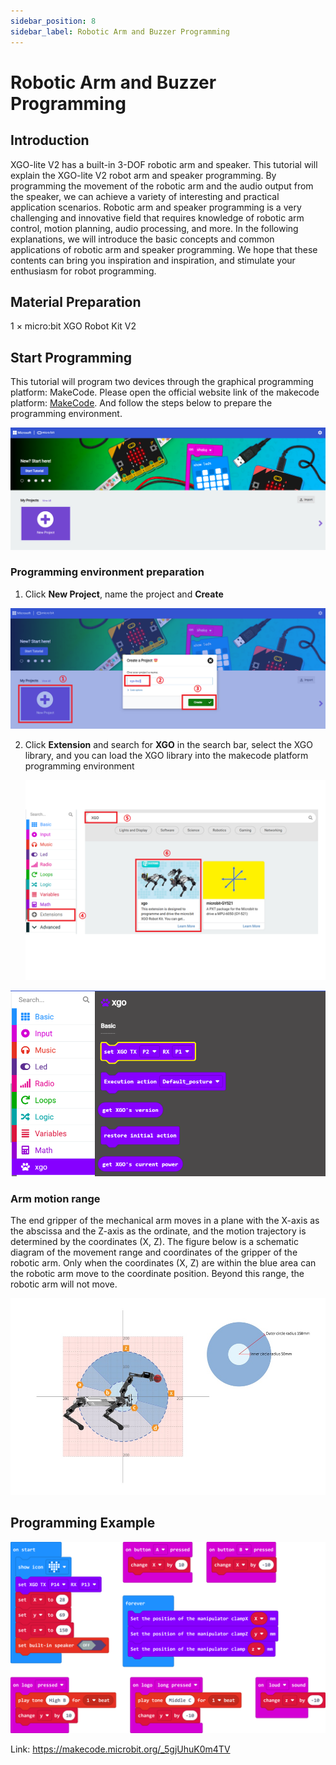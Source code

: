 ```yaml
---
sidebar_position: 8
sidebar_label: Robotic Arm and Buzzer Programming
---
```


# Robotic Arm and Buzzer Programming

## Introduction

XGO-lite V2 has a built-in 3-DOF robotic arm and speaker. This tutorial will explain the XGO-lite V2 robot arm and speaker programming. By programming the movement of the robotic arm and the audio output from the speaker, we can achieve a variety of interesting and practical application scenarios. Robotic arm and speaker programming is a very challenging and innovative field that requires knowledge of robotic arm control, motion planning, audio processing, and more. In the following explanations, we will introduce the basic concepts and common applications of robotic arm and speaker programming. We hope that these contents can bring you inspiration and inspiration, and stimulate your enthusiasm for robot programming.

## Material Preparation

1 × micro:bit XGO Robot Kit V2

## Start Programming

This tutorial will program two devices through the graphical programming platform: MakeCode. Please open the official website link of the makecode platform: [MakeCode](https://makecode.microbit.org/#). And follow the steps below to prepare the programming environment.

![](./../images/microbit-xgo-lite-v2-makecode-01.png)

### Programming environment preparation

1.  Click **New Project**, name the project and **Create**

![](./../images/microbit-xgo-lite-v2-makecode-02.png)



2. Click **Extension** and search for **XGO** in the search bar, select the XGO library, and you can load the XGO library into the makecode platform programming environment

   ![](./../images/microbit-xgo-lite-v2-makecode-03.png)

![](./../images/microbit-xgo-lite-v2-makecode-03-1.png)

### Arm motion range

The end gripper of the mechanical arm moves in a plane with the X-axis as the abscissa and the Z-axis as the ordinate, and the motion trajectory is determined by the coordinates (X, Z). The figure below is a schematic diagram of the movement range and coordinates of the gripper of the robotic arm. Only when the coordinates (X, Z) are within the blue area can the robotic arm move to the coordinate position. Beyond this range, the robotic arm will not move.

![](./../images/microbit-xgo-lite2-xz.png)

## Programming Example

![](./../images/microbit-xgo-lite-v2-arm-01.png)



Link: https://makecode.microbit.org/_5gjUhuK0m4TV
